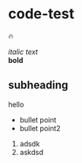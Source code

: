 # code-test
:fire:

*italic text*  
**bold**


## subheading
hello

- bullet point
- bullet point2

1. adsdk
1. askdsd
